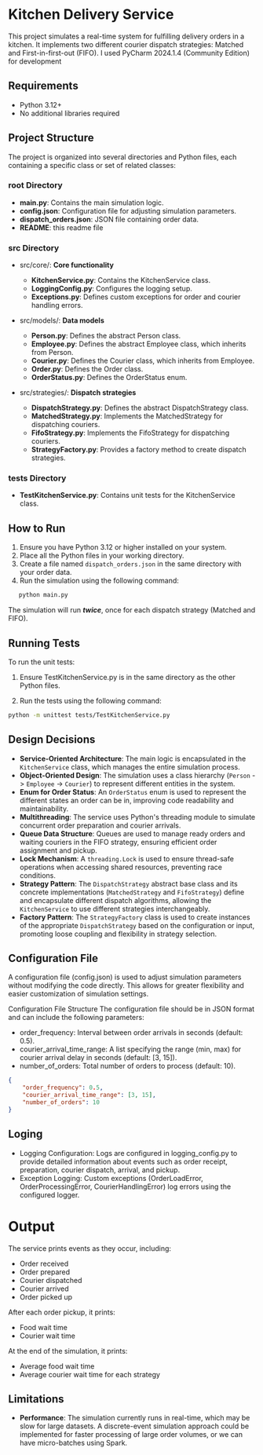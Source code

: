 # Kitchen Delivery Service

This project simulates a real-time system for fulfilling delivery orders in a kitchen. It implements two different courier dispatch strategies: Matched and First-in-first-out (FIFO).
I used PyCharm 2024.1.4 (Community Edition) for development

## Requirements

- Python 3.12+
- No additional libraries required

## Project Structure

The project is organized into several directories and Python files, each containing a specific class or set of related classes:

### root Directory

- **main.py**: Contains the main simulation logic.
- **config.json**: Configuration file for adjusting simulation parameters.
- **dispatch_orders.json**: JSON file containing order data.
- **README**: this readme file

### src Directory

- src/core/: **Core functionality**

  - **KitchenService.py**: Contains the KitchenService class.
  - **LoggingConfig.py**: Configures the logging setup.
  - **Exceptions.py**: Defines custom exceptions for order and courier handling errors.
  
- src/models/: **Data models**
  - **Person.py**: Defines the abstract Person class.
  - **Employee.py**: Defines the abstract Employee class, which inherits from Person.
  - **Courier.py**: Defines the Courier class, which inherits from Employee.
  - **Order.py**: Defines the Order class.
  - **OrderStatus.py**: Defines the OrderStatus enum.
  
- src/strategies/: **Dispatch strategies**

  - **DispatchStrategy.py**: Defines the abstract DispatchStrategy class.
  - **MatchedStrategy.py**: Implements the MatchedStrategy for dispatching couriers.
  - **FifoStrategy.py**: Implements the FifoStrategy for dispatching couriers.
  - **StrategyFactory.py**: Provides a factory method to create dispatch strategies.
  
### tests Directory

  - **TestKitchenService.py**: Contains unit tests for the KitchenService class.

## How to Run

1. Ensure you have Python 3.12 or higher installed on your system.
2. Place all the Python files in your working directory.
3. Create a file named `dispatch_orders.json` in the same directory with your order data.
4. Run the simulation using the following command:

```bash
   python main.py
```

The simulation will run **_twice_**, once for each dispatch strategy (Matched and FIFO).

## Running Tests

To run the unit tests:

1. Ensure TestKitchenService.py is in the same directory as the other Python files.

2. Run the tests using the following command:

```bash
python -m unittest tests/TestKitchenService.py
```

## Design Decisions

- **Service-Oriented Architecture**: The main logic is encapsulated in the `KitchenService` class, which manages the entire simulation process.
- **Object-Oriented Design**: The simulation uses a class hierarchy (`Person` -> `Employee` -> `Courier`) to represent different entities in the system.
- **Enum for Order Status**: An `OrderStatus` enum is used to represent the different states an order can be in, improving code readability and maintainability.
- **Multithreading**: The service uses Python's threading module to simulate concurrent order preparation and courier arrivals.
- **Queue Data Structure**: Queues are used to manage ready orders and waiting couriers in the FIFO strategy, ensuring efficient order assignment and pickup.
- **Lock Mechanism**: A `threading.Lock` is used to ensure thread-safe operations when accessing shared resources, preventing race conditions.
- **Strategy Pattern**: The `DispatchStrategy` abstract base class and its concrete implementations (`MatchedStrategy` and `FifoStrategy`) define and encapsulate different dispatch algorithms, allowing the `KitchenService` to use different strategies interchangeably.
- **Factory Pattern**: The `StrategyFactory` class is used to create instances of the appropriate `DispatchStrategy` based on the configuration or input, promoting loose coupling and flexibility in strategy selection.

## Configuration File

A configuration file (config.json) is used to adjust simulation parameters without modifying the code directly. 
This allows for greater flexibility and easier customization of simulation settings.

Configuration File Structure
The configuration file should be in JSON format and can include the following parameters:

- order_frequency: Interval between order arrivals in seconds (default: 0.5).
- courier_arrival_time_range: A list specifying the range (min, max) for courier arrival delay in seconds (default: [3, 15]).
- number_of_orders: Total number of orders to process (default: 10).


```json
{
    "order_frequency": 0.5,
    "courier_arrival_time_range": [3, 15],
    "number_of_orders": 10
}
```

## Loging
- Logging Configuration: Logs are configured in logging_config.py to provide detailed information about events such as order receipt, preparation, courier dispatch, arrival, and pickup.
- Exception Logging: Custom exceptions (OrderLoadError, OrderProcessingError, CourierHandlingError) log errors using the configured logger.


# Output
The service prints events as they occur, including:

- Order received
- Order prepared
- Courier dispatched
- Courier arrived
- Order picked up 

After each order pickup, it prints:

- Food wait time
- Courier wait time

At the end of the simulation, it prints:

- Average food wait time
- Average courier wait time for each strategy

## Limitations

- **Performance**: The simulation currently runs in real-time, which may be slow for large datasets. A discrete-event simulation approach could be implemented for faster processing of large order volumes, or we can have micro-batches using Spark.